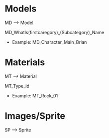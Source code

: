 # Models

MD --> Model

MD_WhatIs(firstcaregory)_(Subcategory)_Name

* Example: MD_Character_Main_Brian

# Materials

MT --> Material

MT_Type_id
* Example: MT_Rock_01

# Images/Sprite

SP --> Sprite